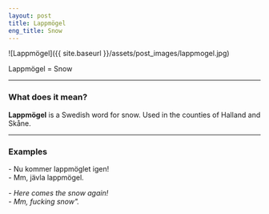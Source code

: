 ```yaml
---
layout: post
title: Lappmögel
eng_title: Snow
---
```


![Lappmögel]({{ site.baseurl }}/assets/post_images/lappmogel.jpg)

Lappmögel = Snow

----

### What does it mean?

**Lappmögel** is a Swedish word for snow. Used in the counties of Halland and Skåne.

----

### Examples

\- Nu kommer lappmöglet igen!  
\- Mm, jävla lappmögel.  

_\- Here comes the snow again!_  
_\- Mm, fucking snow"._  
